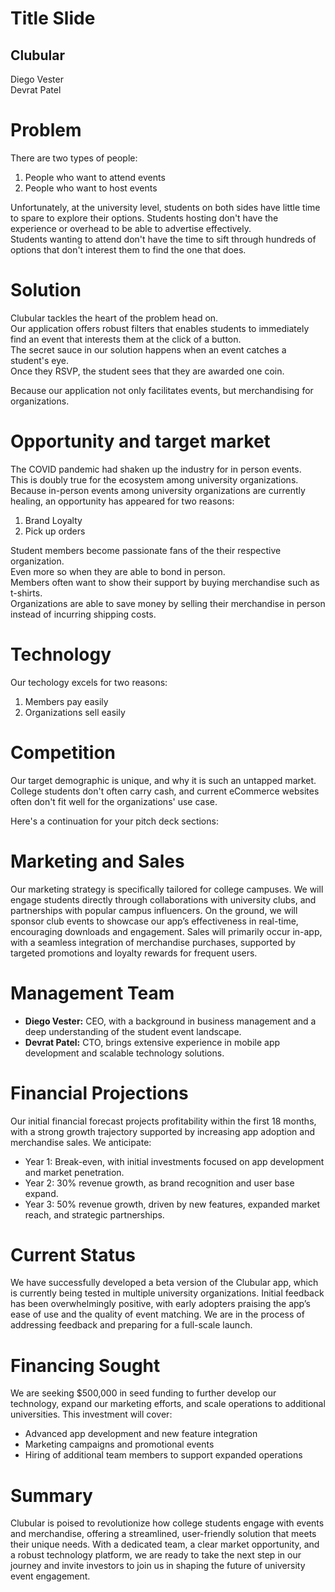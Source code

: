 # Title Slide
## Clubular
Diego Vester  
Devrat Patel

# Problem
There are two types of people:  
1. People who want to attend events  
2. People who want to host events  

Unfortunately, at the university level, students on both sides have little time to spare to explore their options.
Students hosting don't have the experience or overhead to be able to advertise effectively.  
Students wanting to attend don't have the time to sift through hundreds of options that don't interest them to find the one that does.  

# Solution  
Clubular tackles the heart of the problem head on.  
Our application offers robust filters that enables students to immediately find an event that interests them at the click of a button.  
The secret sauce in our solution happens when an event catches a student's eye.  
Once they RSVP, the student sees that they are awarded one coin.  

Because our application not only facilitates events, but merchandising for organizations. 


# Opportunity and target market
The COVID pandemic had shaken up the industry for in person events.  
This is doubly true for the ecosystem among university organizations.  
Because in-person events among university organizations are currently healing, an opportunity has appeared for two reasons:  
1. Brand Loyalty  
2. Pick up orders

Student members become passionate fans of the their respective organization.  
Even more so when they are able to bond in person.  
Members often want to show their support by buying merchandise such as t-shirts.  
Organizations are able to save money by selling their merchandise in person instead of incurring shipping costs.  

# Technology
Our techology excels for two reasons:  
1. Members pay easily
2. Organizations sell easily  
   
# Competition
Our target demographic is unique, and why it is such an untapped market.
College students don't often carry cash, and current eCommerce websites often don't fit well for the organizations' use case.

Here's a continuation for your pitch deck sections:

# Marketing and Sales
Our marketing strategy is specifically tailored for college campuses. We will engage students directly through collaborations with university clubs, and partnerships with popular campus influencers. 
On the ground, we will sponsor club events to showcase our app’s effectiveness in real-time, encouraging downloads and engagement. Sales will primarily occur in-app, with a seamless integration of merchandise purchases, supported by targeted promotions and loyalty rewards for frequent users.

# Management Team
- **Diego Vester:** CEO, with a background in business management and a deep understanding of the student event landscape.
- **Devrat Patel:** CTO, brings extensive experience in mobile app development and scalable technology solutions.

# Financial Projections
Our initial financial forecast projects profitability within the first 18 months, with a strong growth trajectory supported by increasing app adoption and merchandise sales. We anticipate:
- Year 1: Break-even, with initial investments focused on app development and market penetration.
- Year 2: 30% revenue growth, as brand recognition and user base expand.
- Year 3: 50% revenue growth, driven by new features, expanded market reach, and strategic partnerships.

# Current Status
We have successfully developed a beta version of the Clubular app, which is currently being tested in multiple university organizations. Initial feedback has been overwhelmingly positive, with early adopters praising the app’s ease of use and the quality of event matching. We are in the process of addressing feedback and preparing for a full-scale launch.

# Financing Sought
We are seeking $500,000 in seed funding to further develop our technology, expand our marketing efforts, and scale operations to additional universities. This investment will cover:
- Advanced app development and new feature integration
- Marketing campaigns and promotional events
- Hiring of additional team members to support expanded operations

# Summary
Clubular is poised to revolutionize how college students engage with events and merchandise, offering a streamlined, user-friendly solution that meets their unique needs. With a dedicated team, a clear market opportunity, and a robust technology platform, we are ready to take the next step in our journey and invite investors to join us in shaping the future of university event engagement.